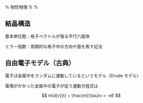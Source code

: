 % 物性物理
%
%

## 結晶構造

基本単位胞：格子ベクトルが張る平行六面体

ミラー指数：周期的な格子中の方向や面を表す記法

## 自由電子モデル（古典）

電子は金属中をランダムに運動しているというモデル（Drude モデル）

電場がかかった金属中の電子が従う運動方程式は

$$
m\d[v]{t} + \frac{m}{\tau}v = -eE
$$
